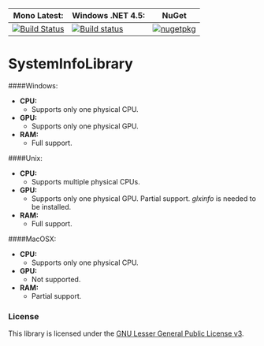 **Mono Latest:** | **Windows .NET 4.5:** | **NuGet**
------------ | ------------- | -------------
[![Build Status](https://travis-ci.org/Aragas/SystemInfoLibrary.svg?branch=master)](https://travis-ci.org/Aragas/SystemInfoLibrary) | [![Build status](https://ci.appveyor.com/api/projects/status/lxtoeug45hhlxi9u?svg=true)](https://ci.appveyor.com/project/Aragas/systeminfolibrary) | [![nugetpkg](https://img.shields.io/badge/nuget-SystemInfoLibrary-orange.svg)](https://www.nuget.org/packages/SystemInfoLibrary)  

# SystemInfoLibrary


####Windows:
+ **CPU:**  
	- Supports only one physical CPU.
+ **GPU:**  
	- Supports only one physical GPU.
+ **RAM:**  
	- Full support.  
	
####Unix:  
+ **CPU:**  
	- Supports multiple physical CPUs.
+ **GPU:**  
	- Supports only one physical GPU. Partial support. *glxinfo* is needed to be installed.
+ **RAM:**  
  - Full support.  
  
####MacOSX:  
+ **CPU:**  
	- Supports only one physical CPU.
+ **GPU:**  
	- Not supported.
+ **RAM:**  
	- Partial support.
  
  
### License ###
This library is licensed under the [GNU Lesser General Public License v3](http://www.gnu.org/copyleft/lesser.html).
